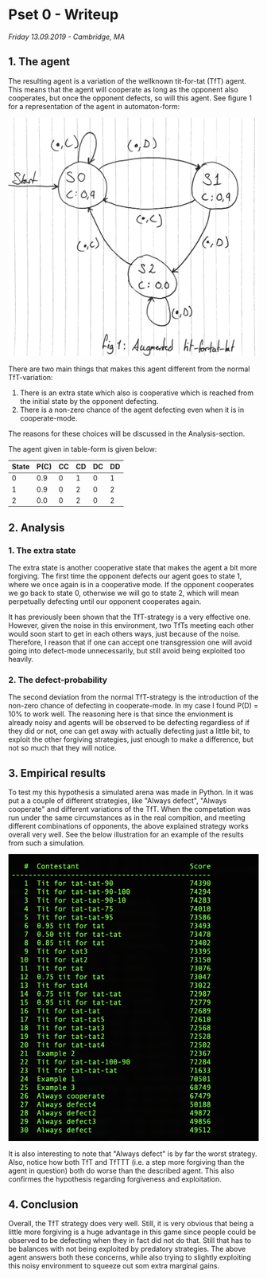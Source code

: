 # Pset 0 - Writeup

_Friday 13.09.2019 - Cambridge, MA_

## 1. The agent

The resulting agent is a variation of the wellknown tit-for-tat (TfT) agent. This means that the agent will cooperate as long as the opponent also cooperates, but once the opponent defects, so will this agent. See figure 1 for a representation of the agent in automaton-form:

![Automaton-representation of agent](https://github.com/ankile/cs136/blob/master/P0%20-%20Prisoners'%20dilemma/img/agent.jpeg)

There are two main things that makes this agent different from the normal TfT-variation:
1. There is an extra state which also is cooperative which is reached from the initial state by the opponent defecting.
2. There is a non-zero chance of the agent defecting even when it is in cooperate-mode.

The reasons for these choices will be discussed in the Analysis-section.

The agent given in table-form is given below:

| State | P(C) | CC | CD | DC | DD |
|-------|------|----|----|----|----|
| 0     | 0.9  | 0  | 1  | 0  | 1  |
| 1     | 0.9  | 0  | 2  | 0  | 2  |
| 2     | 0.0  | 0  | 2  | 0  | 2  |


## 2. Analysis

### 1. The extra state

The extra state is another cooperative state that makes the agent a bit more forgiving. The first time the opponent defects our agent goes to state 1, where we once again is in a cooperative mode. If the opponent cooperates we go back to state 0, otherwise we will go to state 2, which will mean perpetually defecting until our opponent cooperates again.

It has previously been shown that the TfT-strategy is a very effective one. However, given the noise in this environment, two TfTs meeting each other would soon start to get in each others ways, just because of the noise. Therefore, I reason that if one can accept one transgression one will avoid going into defect-mode unnecessarily, but still avoid being exploited too heavily.

### 2. The defect-probability

The second deviation from the normal TfT-strategy is the introduction of the non-zero chance of defecting in cooperate-mode. In my case I found P(D) = 10% to work well. The reasoning here is that since the envionment is already noisy and agents will be observed to be defecting regardless of if they did or not, one can get away with actually defecting just a little bit, to exploit the other forgiving strategies, just enough to make a difference, but not so much that they will notice.

## 3. Empirical results

To test my this hypothesis a simulated arena was made in Python. In it was put a a couple of different strategies, like "Always defect", "Always cooperate" and different variations of the TfT. When the competation was run under the same circumstances as in the real compition, and meeting different combinations of opponents, the above explained strategy works overall very well. See the below illustration for an example of the results from such a simulation.

![A selfmade simulation of different agents show promising results](https://github.com/ankile/cs136/blob/master/P0%20-%20Prisoners'%20dilemma/img/empirical_results.png)

It is also interesting to note that "Always defect" is by far the worst strategy. Also, notice how both TfT and TfTTT (i.e. a step more forgiving than the agent in question) both do worse than the described agent. This also confirmes the hypothesis regarding forgiveness and exploitation.

## 4. Conclusion

Overall, the TfT strategy does very well. Still, it is very obvious that being a little more forgiving is a huge advantage in this game since people could be observed to be defecting when they in fact did not do that. Still that has to be balances with not being exploited by predatory strategies. The above agent answers both these concerns, while also trying to slightly exploiting this noisy environment to squeeze out som extra marginal gains.
